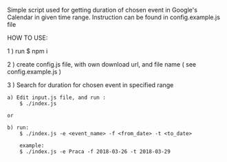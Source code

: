 Simple script used for getting duration of chosen event in Google's Calendar in given time range.
Instruction can be found in config.example.js file


HOW TO USE: 

1 ) run 
    $ npm i

2 ) create config.js file, with own download url, and file name ( see config.example.js )

3 ) Search for duration for chosen event in specified range 

    a) Edit input.js file, and run : 
        $ ./index.js

    or

    b) run:
        $ ./index.js -e <event_name> -f <from_date> -t <to_date>

        example: 
        $ ./index.js -e Praca -f 2018-03-26 -t 2018-03-29  
